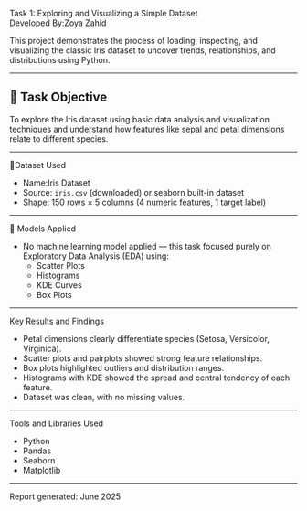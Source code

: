 Task 1: Exploring and Visualizing a Simple Dataset  
Developed By:Zoya Zahid

This project demonstrates the process of loading, inspecting, and visualizing the classic Iris dataset to uncover trends, relationships, and distributions using Python.

---

## 🎯 Task Objective
To explore the Iris dataset using basic data analysis and visualization techniques and understand how features like sepal and petal dimensions relate to different species.

---

📁Dataset Used
- Name:Iris Dataset  
- Source: `iris.csv` (downloaded) or seaborn built-in dataset  
- Shape: 150 rows × 5 columns (4 numeric features, 1 target label)

---

🧠 Models Applied
- No machine learning model applied — this task focused purely on Exploratory Data Analysis (EDA) using:
  - Scatter Plots
  - Histograms
  - KDE Curves
  - Box Plots

---
Key Results and Findings

- Petal dimensions clearly differentiate species (Setosa, Versicolor, Virginica).
- Scatter plots and pairplots showed strong feature relationships.
- Box plots highlighted outliers and distribution ranges.
- Histograms with KDE showed the spread and central tendency of each feature.
- Dataset was clean, with no missing values.

---
Tools and Libraries Used
- Python
- Pandas
- Seaborn
- Matplotlib

---
Report generated: June 2025
